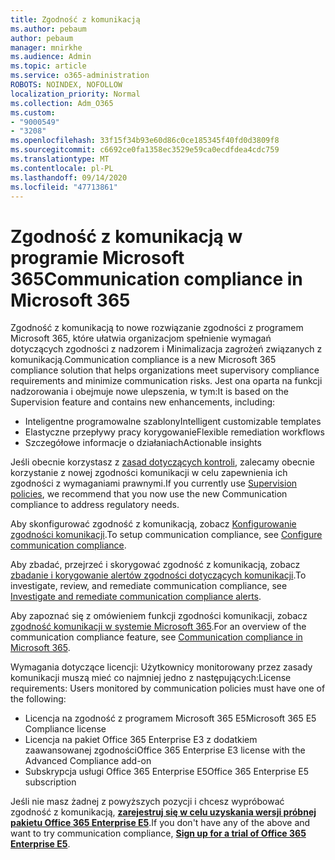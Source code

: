 ```yaml
---
title: Zgodność z komunikacją
ms.author: pebaum
author: pebaum
manager: mnirkhe
ms.audience: Admin
ms.topic: article
ms.service: o365-administration
ROBOTS: NOINDEX, NOFOLLOW
localization_priority: Normal
ms.collection: Adm_O365
ms.custom:
- "9000549"
- "3208"
ms.openlocfilehash: 33f15f34b93e60d86c0ce185345f40fd0d3809f8
ms.sourcegitcommit: c6692ce0fa1358ec3529e59ca0ecdfdea4cdc759
ms.translationtype: MT
ms.contentlocale: pl-PL
ms.lasthandoff: 09/14/2020
ms.locfileid: "47713861"
---
```

# <a name="communication-compliance-in-microsoft-365"></a><span data-ttu-id="8df8e-102">Zgodność z komunikacją w programie Microsoft 365</span><span class="sxs-lookup"><span data-stu-id="8df8e-102">Communication compliance in Microsoft 365</span></span>

<span data-ttu-id="8df8e-103">Zgodność z komunikacją to nowe rozwiązanie zgodności z programem Microsoft 365, które ułatwia organizacjom spełnienie wymagań dotyczących zgodności z nadzorem i Minimalizacja zagrożeń związanych z komunikacją.</span><span class="sxs-lookup"><span data-stu-id="8df8e-103">Communication compliance is a new Microsoft 365 compliance solution that helps organizations meet supervisory compliance requirements and minimize communication risks.</span></span> <span data-ttu-id="8df8e-104">Jest ona oparta na funkcji nadzorowania i obejmuje nowe ulepszenia, w tym:</span><span class="sxs-lookup"><span data-stu-id="8df8e-104">It is based on the Supervision feature and contains new enhancements, including:</span></span>

- <span data-ttu-id="8df8e-105">Inteligentne programowalne szablony</span><span class="sxs-lookup"><span data-stu-id="8df8e-105">Intelligent customizable templates</span></span>
- <span data-ttu-id="8df8e-106">Elastyczne przepływy pracy korygowanie</span><span class="sxs-lookup"><span data-stu-id="8df8e-106">Flexible remediation workflows</span></span>
- <span data-ttu-id="8df8e-107">Szczegółowe informacje o działaniach</span><span class="sxs-lookup"><span data-stu-id="8df8e-107">Actionable insights</span></span>

<span data-ttu-id="8df8e-108">Jeśli obecnie korzystasz z [zasad dotyczących kontroli](https://docs.microsoft.com/microsoft-365/compliance/supervision-policies), zalecamy obecnie korzystanie z nowej zgodności komunikacji w celu zapewnienia ich zgodności z wymaganiami prawnymi.</span><span class="sxs-lookup"><span data-stu-id="8df8e-108">If you currently use [Supervision policies](https://docs.microsoft.com/microsoft-365/compliance/supervision-policies), we recommend that you now use the new Communication compliance to address regulatory needs.</span></span>

<span data-ttu-id="8df8e-109">Aby skonfigurować zgodność z komunikacją, zobacz [Konfigurowanie zgodności komunikacji](https://docs.microsoft.com/microsoft-365/compliance/communication-compliance-configure).</span><span class="sxs-lookup"><span data-stu-id="8df8e-109">To setup communication compliance, see [Configure communication compliance](https://docs.microsoft.com/microsoft-365/compliance/communication-compliance-configure).</span></span>

<span data-ttu-id="8df8e-110">Aby zbadać, przejrzeć i skorygować zgodność z komunikacją, zobacz [zbadanie i korygowanie alertów zgodności dotyczących komunikacji](https://docs.microsoft.com/microsoft-365/compliance/communication-compliance-investigate-remediate).</span><span class="sxs-lookup"><span data-stu-id="8df8e-110">To investigate, review, and remediate communication compliance, see [Investigate and remediate communication compliance alerts](https://docs.microsoft.com/microsoft-365/compliance/communication-compliance-investigate-remediate).</span></span>

<span data-ttu-id="8df8e-111">Aby zapoznać się z omówieniem funkcji zgodności komunikacji, zobacz [zgodność komunikacji w systemie Microsoft 365](https://docs.microsoft.com/microsoft-365/compliance/communication-compliance).</span><span class="sxs-lookup"><span data-stu-id="8df8e-111">For an overview of the communication compliance feature, see [Communication compliance in Microsoft 365](https://docs.microsoft.com/microsoft-365/compliance/communication-compliance).</span></span>

<span data-ttu-id="8df8e-112">Wymagania dotyczące licencji: Użytkownicy monitorowany przez zasady komunikacji muszą mieć co najmniej jedno z następujących:</span><span class="sxs-lookup"><span data-stu-id="8df8e-112">License requirements: Users monitored by communication policies must have one of the following:</span></span>

- <span data-ttu-id="8df8e-113">Licencja na zgodność z programem Microsoft 365 E5</span><span class="sxs-lookup"><span data-stu-id="8df8e-113">Microsoft 365 E5 Compliance license</span></span>
- <span data-ttu-id="8df8e-114">Licencja na pakiet Office 365 Enterprise E3 z dodatkiem zaawansowanej zgodności</span><span class="sxs-lookup"><span data-stu-id="8df8e-114">Office 365 Enterprise E3 license with the Advanced Compliance add-on</span></span>
- <span data-ttu-id="8df8e-115">Subskrypcja usługi Office 365 Enterprise E5</span><span class="sxs-lookup"><span data-stu-id="8df8e-115">Office 365 Enterprise E5 subscription</span></span>

<span data-ttu-id="8df8e-116">Jeśli nie masz żadnej z powyższych pozycji i chcesz wypróbować zgodność z komunikacją, **[zarejestruj się w celu uzyskania wersji próbnej pakietu Office 365 Enterprise E5](https://go.microsoft.com/fwlink/p/?LinkID=698279)**.</span><span class="sxs-lookup"><span data-stu-id="8df8e-116">If you don't have any of the above and want to try communication compliance, **[Sign up for a trial of Office 365 Enterprise E5](https://go.microsoft.com/fwlink/p/?LinkID=698279)**.</span></span>
